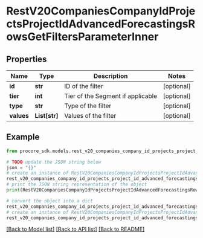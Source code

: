 # RestV20CompaniesCompanyIdProjectsProjectIdAdvancedForecastingsRowsGetFiltersParameterInner


## Properties

Name | Type | Description | Notes
------------ | ------------- | ------------- | -------------
**id** | **str** | ID of the filter | [optional] 
**tier** | **int** | Tier of the Segment if applicable | [optional] 
**type** | **str** | Type of the filter | [optional] 
**values** | **List[str]** | Values of the filter | [optional] 

## Example

```python
from procore_sdk.models.rest_v20_companies_company_id_projects_project_id_advanced_forecastings_rows_get_filters_parameter_inner import RestV20CompaniesCompanyIdProjectsProjectIdAdvancedForecastingsRowsGetFiltersParameterInner

# TODO update the JSON string below
json = "{}"
# create an instance of RestV20CompaniesCompanyIdProjectsProjectIdAdvancedForecastingsRowsGetFiltersParameterInner from a JSON string
rest_v20_companies_company_id_projects_project_id_advanced_forecastings_rows_get_filters_parameter_inner_instance = RestV20CompaniesCompanyIdProjectsProjectIdAdvancedForecastingsRowsGetFiltersParameterInner.from_json(json)
# print the JSON string representation of the object
print(RestV20CompaniesCompanyIdProjectsProjectIdAdvancedForecastingsRowsGetFiltersParameterInner.to_json())

# convert the object into a dict
rest_v20_companies_company_id_projects_project_id_advanced_forecastings_rows_get_filters_parameter_inner_dict = rest_v20_companies_company_id_projects_project_id_advanced_forecastings_rows_get_filters_parameter_inner_instance.to_dict()
# create an instance of RestV20CompaniesCompanyIdProjectsProjectIdAdvancedForecastingsRowsGetFiltersParameterInner from a dict
rest_v20_companies_company_id_projects_project_id_advanced_forecastings_rows_get_filters_parameter_inner_from_dict = RestV20CompaniesCompanyIdProjectsProjectIdAdvancedForecastingsRowsGetFiltersParameterInner.from_dict(rest_v20_companies_company_id_projects_project_id_advanced_forecastings_rows_get_filters_parameter_inner_dict)
```
[[Back to Model list]](../README.md#documentation-for-models) [[Back to API list]](../README.md#documentation-for-api-endpoints) [[Back to README]](../README.md)


